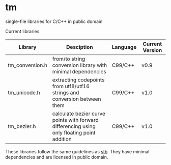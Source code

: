 # tm
single-file libraries for C/C++ in public domain

Current libraries

Library | Desciption | Language | Current Version
--- | --- | --- | ---
tm_conversion.h | from/to string conversion library with minimal dependencies | C99/C++ | v0.9
tm_unicode.h | extracting codepoints from utf8/utf16 strings and conversion between them | C99/C++ | v1.0
tm_bezier.h | calculate bezier curve points with forward differencing using only floating point addition | C99/C++ | v1.0

These libraries follow the same guidelines as [stb](https://github.com/nothings/stb).
They have minimal dependencies and are licensed in public domain.
